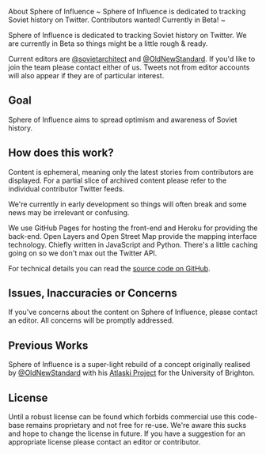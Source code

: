 About Sphere of Influence
~
Sphere of Influence is dedicated to tracking Soviet history on Twitter. 
Contributors wanted! Currently in Beta!
~

Sphere of Influence is dedicated to tracking Soviet history on Twitter. We are currently in Beta so things might be a little rough & ready.

Current editors are [@sovietarchitect](//twitter.com/sovietarchitect) and [@OldNewStandard](//twitter.com/OldNewStandard). If you'd like to join the team please contact either of us. Tweets not from editor accounts will also appear if they are of particular interest.

## Goal

Sphere of Influence aims to spread optimism and awareness of Soviet history.

## How does this work?

Content is ephemeral, meaning only the latest stories from contributors are displayed. For  a partial slice of archived content please 
refer to the individual contributor Twitter feeds.

We're currently in early development so things will often break and some news may be irrelevant or confusing.

We use GitHub Pages for hosting the front-end and Heroku for providing the back-end. Open Layers and Open Street Map provide the mapping interface technology. Chiefly written in JavaScript and Python. There's a little caching going on so we don't max out the Twitter API.

For technical details you can read the [source code on GitHub](https://github.com/sphere-of-influence/sphere-of-influence).

## Issues, Inaccuracies or Concerns 
If you've concerns about the content on Sphere of Influence, please contact an editor. All concerns will be promptly addressed.

## Previous Works

Sphere of Influence is a super-light rebuild of a concept originally realised by [@OldNewStandard](//twitter.com/OldNewStandard) with his [Atlaski Project](https://folio.brighton.ac.uk/user/eric-daddio/atlaski-stories-mapped) for the University of Brighton.

## License

Until a robust license can be found which forbids commercial use this code-base remains proprietary and not free for re-use. We're aware this sucks and hope to change the license in future. If you have a suggestion for an appropriate license please contact an editor or contributor.
